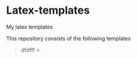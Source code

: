 # Latex-templates
My latex templates

This repository consists of the following templates

> dfdfff >

